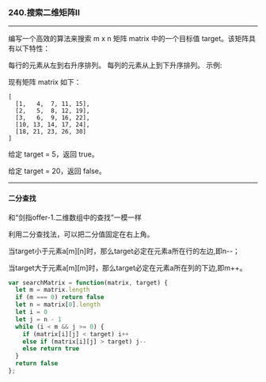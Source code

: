 ### 240.搜索二维矩阵II

---
编写一个高效的算法来搜索 m x n 矩阵 matrix 中的一个目标值 target。该矩阵具有以下特性：

每行的元素从左到右升序排列。
每列的元素从上到下升序排列。
示例:

现有矩阵 matrix 如下：
```
[
  [1,   4,  7, 11, 15],
  [2,   5,  8, 12, 19],
  [3,   6,  9, 16, 22],
  [10, 13, 14, 17, 24],
  [18, 21, 23, 26, 30]
]
```
给定 target = 5，返回 true。

给定 target = 20，返回 false。

---

#### 二分查找

和“剑指offer-1.二维数组中的查找”一模一样

利用二分查找法，可以把二分值固定在右上角。

当target小于元素a[m][n]时，那么target必定在元素a所在行的左边,即n--；

当target大于元素a[m][m]时，那么target必定在元素a所在列的下边,即m++。

``` js
var searchMatrix = function(matrix, target) {
  let m = matrix.length
  if (m === 0) return false
  let n = matrix[0].length
  let i = 0
  let j = n - 1
  while (i < m && j >= 0) {
    if (matrix[i][j] < target) i++
    else if (matrix[i][j] > target) j--
    else return true
  }
  return false
};
```

